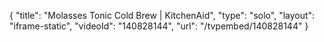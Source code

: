 {
    "title": "Molasses Tonic Cold Brew | KitchenAid",
    "type": "solo",
    "layout": "iframe-static",
    "videoId": "140828144",
    "url": "\/tvpembed\/140828144"
}